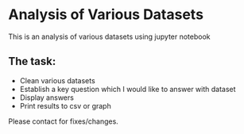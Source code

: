# Analysis of Various Datasets

<p>This is an analysis of various datasets using jupyter notebook</p>

<h2>The task:</h2>

<ul>
    <li>Clean various datasets</li>
    <li>Establish a key question which I would like to answer with dataset</li>
    <li>Display answers</li>
    <li>Print results to csv or graph</li>
</ul>

<p>Please contact for fixes/changes.</p>
